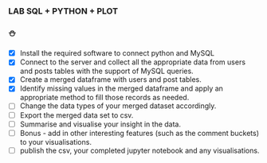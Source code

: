 ### LAB SQL + PYTHON + PLOT

### :snowman:

- [X] Install the required software to connect python and MySQL 
- [X] Connect to the server and collect all the appropriate data from users and posts tables with the support of MySQL queries.
- [X] Create a merged dataframe with users and post tables. 
- [X] Identify missing values in the merged dataframe and apply an appropriate method to fill those records as needed.
- [ ] Change the data types of your merged dataset accordingly.
- [ ] Export the merged data set to csv.
- [ ] Summarise and visualise your insight in the data.
- [ ] Bonus - add in other interesting features (such as the comment buckets) to your visualisations.
- [ ] publish the csv, your completed jupyter notebook and any visualisations.
